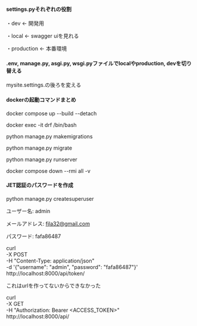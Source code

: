 #### settings.pyそれぞれの役割
・dev        ← 開発用

・local      ← swagger uiを見れる

・production ← 本番環境


#### .env, manage.py, asgi.py, wsgi.pyファイルでlocalやproduction, devを切り替える
mysite.settings.の後ろを変える

#### dockerの起動コマンドまとめ
docker compose up --build --detach

docker exec -it drf /bin/bash

python manage.py makemigrations

python manage.py migrate

python manage.py runserver

docker compose down --rmi all -v

#### JET認証のパスワードを作成

python manage.py createsuperuser

ユーザー名: admin

メールアドレス: fjla32@gmail.com

パスワード: fafa86487

curl \
  -X POST \
  -H "Content-Type: application/json" \
  -d '{"username": "admin", "password": "fafa86487"}' \
  http://localhost:8000/api/token/

これはurlを作ってないからできなかった

curl \
  -X GET \
  -H "Authorization: Bearer <ACCESS_TOKEN>" \
  http://localhost:8000/api/